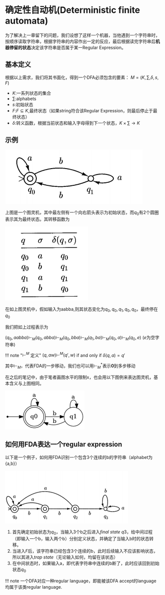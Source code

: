 # 确定性自动机(Deterministic finite automata)

为了解决上一章留下的问题，我们设想了这样一个机器，当他遇到一个字符串时，按顺序读取字符串，根据字符串的内容作出一定的反应，最后根据读完字符串后**机器停留的状态**决定该字符串是否属于某一Regular Expression。

## 基本定义

根据以上需求，我们将其书面化，得到一个DFA必须包含的要素：
$M=(K,\sum,\delta,s,F)$

* $K$:一系列状态的集合
* $\sum$:alphabets
* $s$:初始状态
* $F$:$F\subseteq K$,最终状态（如果string符合该Regular Expression，则最后停止于最终状态）
* $\delta$:转义函数，根据当前状态和输入字母得到下一个状态，$K \times \sum \rightarrow K$

## 示例

![FDA 1](pic_DFA/image.png)

上图是一个图灵机，其中最左侧有一个向右箭头表示为初始状态，而$q_0$有2个圆圈表示其为最终状态。其转移函数为

![FDA delta](./pic_DFA/image-1.png)

在如上图灵机中，假如输入为aabba,则其状态变化为$q_0,q_0,q_1,q_0,q_0$，最终停在$q_0$

我们把如上过程表示为

$(q_0,aabba)\vdash_M(q_0,abba)\vdash_M(q_0,bba)\vdash_M(q_1,ba)\vdash_M(q_0,a)\vdash_M(q_0,e)$
($e$为空字符串)

!!! note "$\vdash^M$ 定义"
    $(q,aw)\vdash^M (q',w)$ if and only if $\delta(q,a)=q'$

其中$\vdash_M$，代表FDA的一步移动，我们也可以用$\vdash^*_M$表示**0**到多步移动

在之后的笔记中，由于笔者画图水平的限制x，也会用以下图例来表达图灵机，基本含义与上图相同。

![Alt text](pic_DFA/fsm1.png)

## 如何用FDA表达一个regular expression

以下是一个例子，如何用FDA识别一个包含3个连续的b的字符串（alphabet为{a,b}）

![Alt text](pic_DFA/image-2.png)

1. 首先确定初始状态为$q_0$，当输入3个b之后进入$final\ state\ q3$，给中间过程（即输入一个b，输入两个b）分别定义状态，并确定了当输入b时的状态转移。
2. 当进入$F$后，该字符串已经包含3个连续的b，此时后续输入不应该影响状态，所以其进入$trap\ state$（无论输入如何，均留在该状态）
3. 在中间状态时，如果输入a，即代表字符串中连续的b断了，此时应该回到初始状态$q_0$

!!! note
    一个DFA对应一种regular language，即能被该DFA accept的language均属于该类regular language.




